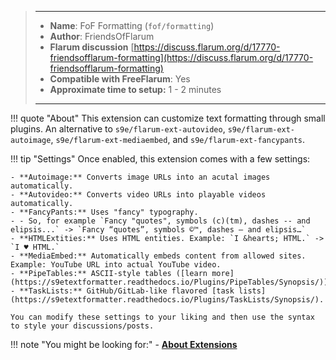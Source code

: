 > ---
> - **Name**: FoF Formatting (`fof/formatting`)
> - **Author**: FriendsOfFlarum
> - **Flarum discussion** [https://discuss.flarum.org/d/17770-friendsofflarum-formatting](https://discuss.flarum.org/d/17770-friendsofflarum-formatting)
> - **Compatible with FreeFlarum**: Yes
> - **Approximate time to setup:** 1 - 2 minutes
>
> ---

!!! quote "About"
    This extension can customize text formatting through small plugins. An alternative to `s9e/flarum-ext-autovideo`, `s9e/flarum-ext-autoimage`, `s9e/flarum-ext-mediaembed`, and `s9e/flarum-ext-fancypants`.
    
!!! tip "Settings"
	Once enabled, this extension comes with a few settings:
	
	- **Autoimage:** Converts image URLs into an acutal images automatically.
	- **Autovideo:** Converts video URLs into playable videos automatically.
	- **FancyPants:** Uses "fancy" typography.
	- - So, for example `Fancy "quotes", symbols (c)(tm), dashes -- and elipsis...` -> `Fancy “quotes”, symbols ©™, dashes – and elipsis…`
	- **HTMLExtities:** Uses HTML entities. Example: `I &hearts; HTML.` -> `I ♥ HTML.`
	- **MediaEmbed:** Automatically embeds content from allowed sites. Example: YouTube URL into actual YouTube video.
	- **PipeTables:** ASCII-style tables ([learn more](https://s9etextformatter.readthedocs.io/Plugins/PipeTables/Synopsis/)).
	- **TaskLists:** GitHub/GitLab-like flavored [task lists](https://s9etextformatter.readthedocs.io/Plugins/TaskLists/Synopsis/).
	
	You can modify these settings to your liking and then use the syntax to style your discussions/posts.

!!! note "You might be looking for:"
    - **[About Extensions](/docs/how-to/extensions/about-extensions/)**